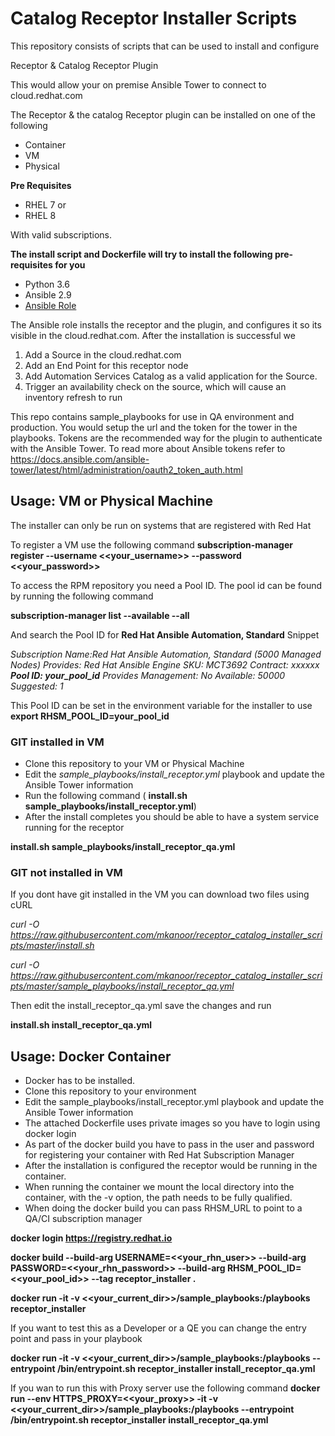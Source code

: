 
# Catalog Receptor Installer Scripts

This repository consists of scripts that can be used to install and configure

 Receptor & 
 Catalog Receptor Plugin

This would allow your on premise Ansible Tower to connect to cloud.redhat.com

The Receptor & the catalog Receptor plugin can be installed on one of the following

 - Container
 - VM
 - Physical 

**Pre Requisites**

 - RHEL 7 or
 - RHEL 8
  
 With valid subscriptions.

**The install script and Dockerfile will try to install the following pre-requisites for you**

 - Python 3.6
 - Ansible 2.9
 - [Ansible Role](https://galaxy.ansible.com/mkanoor/catalog_receptor_installer)

The Ansible role installs the receptor and the plugin, and configures it so its visible in the cloud.redhat.com. After the installation is successful we
1. Add a Source in the cloud.redhat.com
2. Add an End Point for this receptor node
3. Add Automation Services Catalog as a valid application for the Source.
4. Trigger an availability check on the source, which will cause an inventory refresh to run

This repo contains sample_playbooks for use in QA environment and production. You would setup the url and the token for the tower in the playbooks. Tokens are the recommended way for the plugin to authenticate with the Ansible Tower. To read more about Ansible tokens refer to https://docs.ansible.com/ansible-tower/latest/html/administration/oauth2_token_auth.html

## Usage: VM or Physical Machine
   The installer can only be run on systems that are registered with Red Hat

   To register a VM use the following command
   **subscription-manager register --username <<your_username>> --password <<your_password>>**

   To access the RPM repository you need a Pool ID. The pool id can be found by running
   the following command

   **subscription-manager list --available --all**

   And search the Pool ID for **Red Hat Ansible Automation, Standard**
   Snippet

   
   *Subscription Name:Red Hat Ansible Automation, Standard (5000 Managed Nodes)
Provides:  Red Hat Ansible Engine
SKU: MCT3692
Contract:  xxxxxx
**Pool ID: your_pool_id**
Provides Management: No
Available: 50000
Suggested: 1*

   This Pool ID can be set in the environment variable for the installer to use
   **export RHSM_POOL_ID=your_pool_id**

### GIT installed in VM
 - Clone this repository to your VM or Physical Machine
 - Edit the *sample_playbooks/install_receptor.yml* playbook and update the Ansible Tower information
 - Run the following command ( **install.sh sample_playbooks/install_receptor.yml**)
 - After the install completes you should be able to have a system service running for the receptor


**install.sh sample_playbooks/install_receptor_qa.yml**

### GIT not installed in VM

If you dont have git installed in the VM you can download two files using cURL


*curl -O https://raw.githubusercontent.com/mkanoor/receptor_catalog_installer_scripts/master/install.sh*


*curl -O https://raw.githubusercontent.com/mkanoor/receptor_catalog_installer_scripts/master/sample_playbooks/install_receptor_qa.yml*

Then edit the install_receptor_qa.yml save the changes and run

**install.sh install_receptor_qa.yml**


## Usage: Docker Container

- Docker has to be installed.
- Clone this repository to your environment
- Edit the sample_playbooks/install_receptor.yml playbook and update the Ansible Tower information
- The attached Dockerfile uses private images so you have to login using docker login
- As part of the docker build you have to pass in the user and password for registering your container with Red Hat Subscription Manager
- After the installation is configured the receptor would be running in the container.
- When running the container we mount the local directory into the container, with the -v option, the path needs to be fully qualified.
- When doing the docker build you can pass RHSM_URL to point to a QA/CI subscription manager


**docker login https://registry.redhat.io**

**docker build --build-arg USERNAME=<<your_rhn_user>> --build-arg  PASSWORD=<<your_rhn_password>> --build-arg RHSM_POOL_ID=<<your_pool_id>> --tag receptor_installer .**


**docker run -it  -v <<your_current_dir>>/sample_playbooks:/playbooks receptor_installer**

If you want to test this as a Developer or a QE you can change the entry point and pass in your playbook

**docker run -it -v <<your_current_dir>>/sample_playbooks:/playbooks --entrypoint /bin/entrypoint.sh receptor_installer install_receptor_qa.yml**

If you wan to run this with Proxy server use the following command
**docker run --env HTTPS_PROXY=<<your_proxy>> -it -v <<your_current_dir>>/sample_playbooks:/playbooks --entrypoint /bin/entrypoint.sh receptor_installer install_receptor_qa.yml**

